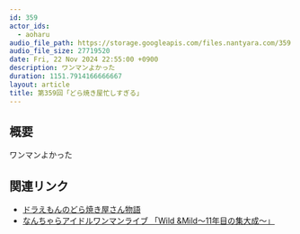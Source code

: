 ```yaml
---
id: 359
actor_ids:
  - aoharu
audio_file_path: https://storage.googleapis.com/files.nantyara.com/359.mp3
audio_file_size: 27719520
date: Fri, 22 Nov 2024 22:55:00 +0900
description: ワンマンよかった
duration: 1151.7914166666667
layout: article
title: 第359回「どら焼き屋忙しすぎる」
---
```

## 概要

ワンマンよかった

## 関連リンク

* [ドラえもんのどら焼き屋さん物語](https://kairosoft.net/game/appli/dorayaki.html)
* [なんちゃらアイドルワンマンライブ 「Wild &Mild～11年目の集大成～」](https://twitcasting.tv/c:shibuya_lamama/shopcart/338058)